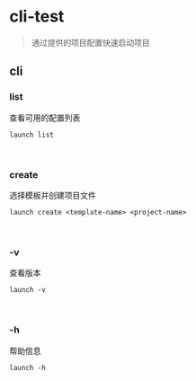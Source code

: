 # cli-test
> 通过提供的项目配置快速启动项目

## cli

### list
查看可用的配置列表
```
launch list
```

<br>

### create
选择模板并创建项目文件
```
launch create <template-name> <project-name>
```

<br>

### -v
查看版本
```
launch -v
```

<br>

### -h
帮助信息
```
launch -h
```